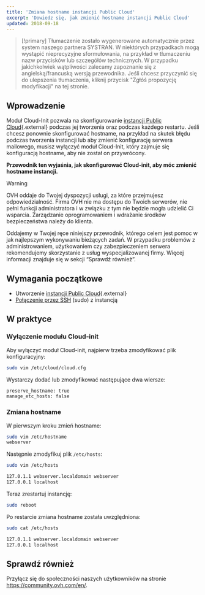 ```yaml
---
title: 'Zmiana hostname instancji Public Cloud'
excerpt: 'Dowiedz się, jak zmienić hostname instancji Public Cloud'
updated: 2018-09-18
---
```


> [!primary]
> Tłumaczenie zostało wygenerowane automatycznie przez system naszego partnera SYSTRAN. W niektórych przypadkach mogą wystąpić nieprecyzyjne sformułowania, na przykład w tłumaczeniu nazw przycisków lub szczegółów technicznych. W przypadku jakichkolwiek wątpliwości zalecamy zapoznanie się z angielską/francuską wersją przewodnika. Jeśli chcesz przyczynić się do ulepszenia tłumaczenia, kliknij przycisk "Zgłóś propozycję modyfikacji" na tej stronie.
>

## Wprowadzenie

Moduł Cloud-Init pozwala na skonfigurowanie [instancji Public Cloud](https://www.ovh.pl/public-cloud/instances/){.external} podczas jej tworzenia oraz podczas każdego restartu.  Jeśli chcesz ponownie skonfigurować hostname, na przykład na skutek błędu podczas tworzenia instancji lub aby zmienić konfigurację serwera mailowego, musisz wyłączyć moduł Cloud-Init, który zajmuje się konfiguracją hostname, aby nie został on przywrócony. 

**Przewodnik ten wyjaśnia, jak skonfigurować Cloud-init, aby móc zmienić hostname instancji.**

> [!warning]
>
> OVH oddaje do Twojej dyspozycji usługi, za które przejmujesz odpowiedzialność. Firma OVH nie ma dostępu do Twoich serwerów, nie pełni funkcji administratora i w związku z tym nie będzie mogła udzielić Ci wsparcia. Zarządzanie oprogramowaniem i wdrażanie środków bezpieczeństwa należy do klienta.
>
> Oddajemy w Twojej ręce niniejszy przewodnik, którego celem jest pomoc w jak najlepszym wykonywaniu bieżących zadań. W przypadku problemów z administrowaniem, użytkowaniem czy zabezpieczeniem serwera rekomendujemy skorzystanie z usług wyspecjalizowanej firmy. Więcej informacji znajduje się w sekcji “Sprawdź również”.
>

## Wymagania początkowe

* Utworzenie [instancji Public Cloud](https://www.ovh.pl/public-cloud/instances/){.external}
* [Połączenie przez SSH](/pages/public_cloud/compute/public-cloud-first-steps) (sudo) z instancją

## W praktyce

### Wyłączenie modułu Cloud-init

Aby wyłączyć moduł Cloud-init, najpierw trzeba zmodyfikować plik konfiguracyjny:

```sh
sudo vim /etc/cloud/cloud.cfg
```

Wystarczy dodać lub zmodyfikować następujące dwa wiersze:

```sh
preserve_hostname: true
manage_etc_hosts: false
```

### Zmiana hostname

W pierwszym kroku zmień hostname:

```sh
sudo vim /etc/hostname
webserver
```

Następnie zmodyfikuj plik `/etc/hosts`:

```sh
sudo vim /etc/hosts

127.0.1.1 webserver.localdomain webserver
127.0.0.1 localhost
```

Teraz zrestartuj instancję:

```bash
sudo reboot
```

Po restarcie zmiana hostname została uwzględniona:

```sh
sudo cat /etc/hosts

127.0.1.1 webserver.localdomain webserver
127.0.0.1 localhost
```

## Sprawdź również 

Przyłącz się do społeczności naszych użytkowników na stronie <https://community.ovh.com/en/>.